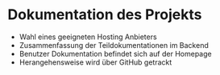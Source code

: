 # Dokumentation des Projekts

- Wahl eines geeigneten Hosting Anbieters 
- Zusammenfassung der Teildokumentationen im Backend
- Benutzer Dokumentation befindet sich auf der Homepage
- Herangehensweise wird über GitHub getrackt
